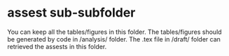 # assest sub-subfolder
You can keep all the tables/figures in this folder.
The tables/figures should be generated by code in /analysis/ folder.
The .tex file in /draft/ folder can retrieved the assests in this folder.